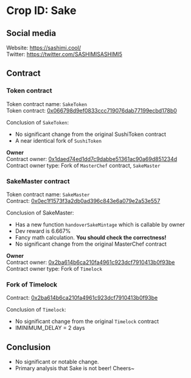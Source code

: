 # Crop ID: Sake 

## Social media
Website: https://sashimi.cool/  
Twitter: https://twitter.com/SASHIMISASHIMI5

## Contract

### Token contract
Token contract name: `SakeToken`  
Token contract: [0x066798d9ef0833ccc719076dab77199ecbd178b0](https://etherscan.io/address/0x066798d9ef0833ccc719076dab77199ecbd178b0#code) 

Conclusion of `SakeToken`: 
- No significant change from the original SushiToken contract
- A near identical fork of `SushiToken`

__Owner__  
Contract owner: [0x1daed74ed1dd7c9dabbe51361ac90a69d851234d](https://etherscan.io/address/0x1daed74ed1dd7c9dabbe51361ac90a69d851234d#code)  
Contract owner type: Fork of `MasterChef` contract, `SakeMaster`

### SakeMaster contract
Token contract name: `SakeMaster`  
Contract: [0x0ec1f1573f3a2db0ad396c843e6a079e2a53e557 ](https://etherscan.io/address/0x0ec1f1573f3a2db0ad396c843e6a079e2a53e557#code)  

Conclusion of SakeMaster: 
- Has a new function `handoverSakeMintage` which is callable by owner
- Dev reward is 6.667%
- Fancy math calculation. __You should check the correctness!__
- No significant change from the original MasterChef contract

__Owner__  
Contract owner: [0x2ba614b6ca210fa4961c923dcf7910413b0f93be ](https://etherscan.io/address/0x2ba614b6ca210fa4961c923dcf7910413b0f93be)  
Contract owner type: Fork of `Timelock` 

### Fork of Timelock
Contract: [0x2ba614b6ca210fa4961c923dcf7910413b0f93be ](https://etherscan.io/address/0x2ba614b6ca210fa4961c923dcf7910413b0f93be)

Conclusion of `Timelock`: 
- No significant change from the original `Timelock` contract
- IMINIMUM_DELAY = 2 days

## Conclusion
- No significant or notable change. 
- Primary analysis that Sake is not beer! Cheers~